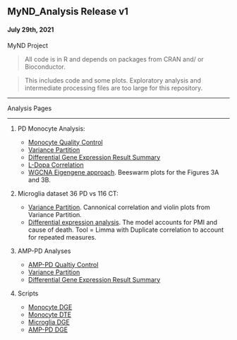 ## MyND_Analysis Release v1
#### July 29th, 2021
MyND Project 

> All code is in R and depends on packages from CRAN and/ or Bioconductor.

> This includes code and some plots. Exploratory analysis and intermediate processing files are too large for this repository.

**************
Analysis Pages
**************
1. PD Monocyte Analysis:
   - [Monocyte Quality Control](https://github.com/RajLabMSSM/MyND-Analysis/blob/master/qc/mynd_qc_output.html)
   - [Variance Partition](https://github.com/RajLabMSSM/MyND-Analysis/blob/master/qc/var.part.all.html)
   - [Differential Gene Expression Result Summary](https://github.com/RajLabMSSM/MyND-Analysis/blob/master/de/dge/test.html)
   - [L-Dopa Correlation](https://github.com/RajLabMSSM/MyND-Analysis/blob/master/de/ldopa/ldopacorr.html)
   - [WGCNA Eigengene approach](https://github.com/RajLabMSSM/MyND-Analysis/blob/master/mynd_revision/eigen_approach/eigen_approach.html). Beeswarm plots for the Figures 3A and 3B.

2. Microglia dataset 36 PD vs 116 CT: 
   - [Variance Partition](https://github.com/RajLabMSSM/MyND-Analysis/blob/master/mynd_revision/microglia_analysis/01_vp.html). Cannonical correlation and violin plots from Variance Partition. 
   - [Differential expression analysis](https://github.com/RajLabMSSM/MyND-Analysis/blob/master/mynd_revision/microglia_analysis/02_deg_pdxct_dupCor_death.html). The model accounts for PMI and cause of death. Tool = Limma with Duplicate correlation to account for repeated measures. 
 
3. AMP-PD Analyses
   - [AMP-PD Qualtiy Control](https://github.com/RajLabMSSM/MyND-Analysis/blob/master/amp-pd/ampqc.html)
   - [Variance Partition](https://github.com/RajLabMSSM/MyND-Analysis/blob/master/amp-pd/vp.html)
   - [Differential Gene Expression Result Summary](https://github.com/RajLabMSSM/MyND-Analysis/blob/master/amp-pd/output.html)

4. Scripts
   - [Monocyte DGE](https://github.com/RajLabMSSM/MyND-Analysis/blob/master/scripts/monocyte_dge.R)
   - [Monocyte DTE](https://github.com/RajLabMSSM/MyND-Analysis/blob/master/scripts/monocyte_dte.R)
   - [Microglia DGE](https://github.com/RajLabMSSM/MyND-Analysis/blob/master/scripts/microglia_dge.Rmd)
   - [AMP-PD DGE](https://github.com/RajLabMSSM/MyND-Analysis/blob/master/scripts/AMP-PD_dge.R)

